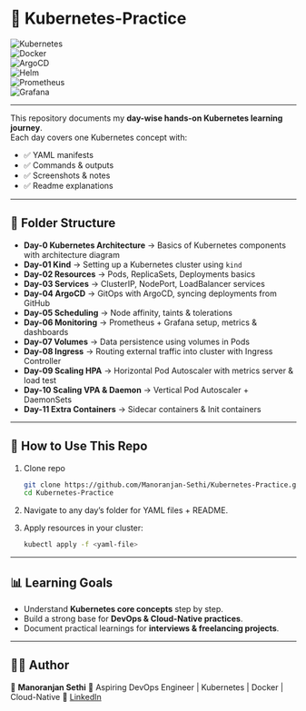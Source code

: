 

# 🚀 Kubernetes-Practice  

![Kubernetes](https://img.shields.io/badge/Kubernetes-326ce5?style=for-the-badge&logo=kubernetes&logoColor=white)  
![Docker](https://img.shields.io/badge/Docker-2496ed?style=for-the-badge&logo=docker&logoColor=white)  
![ArgoCD](https://img.shields.io/badge/ArgoCD-ef7b4d?style=for-the-badge&logo=argo&logoColor=white)  
![Helm](https://img.shields.io/badge/Helm-0f1689?style=for-the-badge&logo=helm&logoColor=white)  
![Prometheus](https://img.shields.io/badge/Prometheus-e6522c?style=for-the-badge&logo=prometheus&logoColor=white)  
![Grafana](https://img.shields.io/badge/Grafana-f46800?style=for-the-badge&logo=grafana&logoColor=white)   

---

This repository documents my **day-wise hands-on Kubernetes learning journey**.  
Each day covers one Kubernetes concept with:  
- ✅ YAML manifests  
- ✅ Commands & outputs  
- ✅ Screenshots & notes  
- ✅ Readme explanations  

---

## 📂 Folder Structure  

- **Day-0 Kubernetes Architecture** → Basics of Kubernetes components with architecture diagram  
- **Day-01 Kind** → Setting up a Kubernetes cluster using `kind`  
- **Day-02 Resources** → Pods, ReplicaSets, Deployments basics  
- **Day-03 Services** → ClusterIP, NodePort, LoadBalancer services  
- **Day-04 ArgoCD** → GitOps with ArgoCD, syncing deployments from GitHub  
- **Day-05 Scheduling** → Node affinity, taints & tolerations  
- **Day-06 Monitoring** → Prometheus + Grafana setup, metrics & dashboards  
- **Day-07 Volumes** → Data persistence using volumes in Pods  
- **Day-08 Ingress** → Routing external traffic into cluster with Ingress Controller  
- **Day-09 Scaling HPA** → Horizontal Pod Autoscaler with metrics server & load test  
- **Day-10 Scaling VPA & Daemon** → Vertical Pod Autoscaler + DaemonSets  
- **Day-11 Extra Containers** → Sidecar containers & Init containers  

---

## 🔹 How to Use This Repo  
1. Clone repo  
   ```bash
   git clone https://github.com/Manoranjan-Sethi/Kubernetes-Practice.git
   cd Kubernetes-Practice


2. Navigate to any day’s folder for YAML files + README.
3. Apply resources in your cluster:

   ```bash
   kubectl apply -f <yaml-file>
   ```

---

## 📊 Learning Goals

* Understand **Kubernetes core concepts** step by step.
* Build a strong base for **DevOps & Cloud-Native practices**.
* Document practical learnings for **interviews & freelancing projects**.

---

## 🧑‍💻 Author

👤 **Manoranjan Sethi**
💼 Aspiring DevOps Engineer | Kubernetes | Docker | Cloud-Native
📌 [LinkedIn](https://www.linkedin.com/manoranjan-sethi/)


